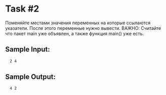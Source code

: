 # Task #2
Поменяйте местами значения переменных на которые ссылаются указатели. После этого переменные нужно вывести.
ВАЖНО: Считайте что пакет main уже объявлен, а также функция main() уже есть.

## Sample Input:
```bash
  2 4
```

## Sample Output:

```bash   
  4 2
```